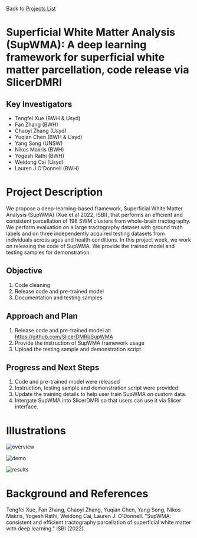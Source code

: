 Back to [Projects List](../../README.md#ProjectsList)

# Superficial White Matter Analysis (SupWMA): A deep learning framework for superficial white matter parcellation, code release via SlicerDMRI 

## Key Investigators

- Tengfei Xue (BWH & Usyd)
- Fan Zhang (BWH)
- Chaoyi Zhang (Usyd)
- Yuqian Chen (BWH & Usyd)
- Yang Song (UNSW)
- Nikos Makris (BWH)
- Yogesh Rathi (BWH)
- Weidong Cai (Usyd)
- Lauren J O'Donnell (BWH)

# Project Description

<!-- Add a short paragraph describing the project. -->

We propose a deep-learning-based framework, Superficial White Matter Analysis (SupWMA) (Xue et al 2022, ISBI), that performs an efficient and consistent parcellation of 198 SWM clusters from whole-brain tractography. We perform evaluation on a large tractography dataset with ground truth labels and on three independently acquired testing datasets from individuals across ages and health conditions.
In this project week, we work on releasing the code of SupWMA. We provide the trained model and testing samples for demonstration.

## Objective

<!-- Describe here WHAT you would like to achieve (what you will have as end result). -->

1. Code cleaning
2. Release code and pre-trained model
3. Documentation and testing samples

## Approach and Plan

<!-- Describe here HOW you would like to achieve the objectives stated above. -->

1. Release code and pre-trained model at: https://github.com/SlicerDMRI/SupWMA
2. Provide the instruction of SupWMA framework usage
3. Upload the testing sample and demonstration script. 

## Progress and Next Steps

<!-- Update this section as you make progress, describing of what you have ACTUALLY DONE. If there are specific steps that you could not complete then you can describe them here, too. -->

1. Code and pre-trained model were released
2. Instruction, testing sample and demonstration script were provided
3. Update the training details to help user train SupWMA on custom data. 
4. Intergate SupWMA into SlicerDMRI so that users can use it via Slicer interface.

# Illustrations

<!-- Add pictures and links to videos that demonstrate what has been accomplished.
![Description of picture](Example2.jpg)
![Some more images](Example2.jpg)
-->

<!-- ![v4_SupWMA_Overview](https://user-images.githubusercontent.com/56477109/149606217-ed5f329f-fc1d-43d1-9f6a-a903a884baf3.png) -->

<!-- ![v7_Contrastive learning](https://user-images.githubusercontent.com/56477109/149606222-a6954063-80cf-4ebd-8843-6bf8142bbeff.png) -->

![overview](https://user-images.githubusercontent.com/56477109/150529616-652b889d-0738-4528-b9db-4eb3e6953ce0.png)

![demo](https://user-images.githubusercontent.com/56477109/150544504-f8d5d42a-23cd-42dc-b97d-747fbe860f3d.png)

![results](https://user-images.githubusercontent.com/56477109/150544562-ccbeb71f-ce8b-4de7-aae8-cb674c8242ab.png)

# Background and References

<!-- If you developed any software, include link to the source code repository. If possible, also add links to sample data, and to any relevant publications. -->

<!-- 
[Tengfei Xue, Fan Zhang, Chaoyi Zhang, Yuqian Chen, Yang Song, Nikos Makris, Yogesh Rathi, Weidong Cai, Lauren J. O’Donnell. "SupWMA: consistent and efficient tractography parcellation of superficial white matter with deep learning." ISBI (2022).](Coming soon) -->

Tengfei Xue, Fan Zhang, Chaoyi Zhang, Yuqian Chen, Yang Song, Nikos Makris, Yogesh Rathi, Weidong Cai, Lauren J. O’Donnell. "SupWMA: consistent and efficient tractography parcellation of superficial white matter with deep learning." ISBI (2022).
